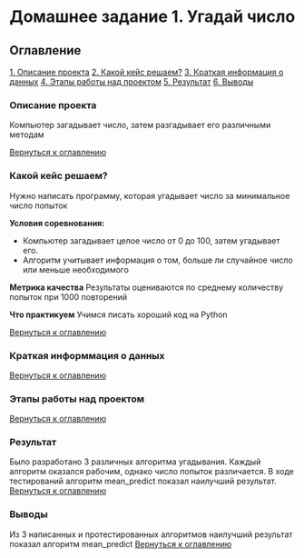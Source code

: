 # Домашнее задание 1. Угадай число

## Оглавление
[1. Описание проекта](https://github.com/kn0sikus/skill_factory/blob/main/homework_1/README.md#Описание-проекта)
[2. Какой кейс решаем?](https://github.com/kn0sikus/skill_factory/blob/main/homework_1/README.md#Какой-кейс-решаем)
[3. Краткая информация о данных](https://github.com/kn0sikus/skill_factory/blob/main/homework_1/README.md#Краткая-информация-о-данных)
[4. Этапы работы над проектом](https://github.com/kn0sikus/skill_factory/blob/main/homework_1/README.md#Этапы-работы-над-проектом)
[5. Результат](https://github.com/kn0sikus/skill_factory/blob/main/homework_1/README.md#Результат)
[6. Выводы](https://github.com/kn0sikus/skill_factory/blob/main/homework_1/README.md#Выводы)

### Описание проекта
Компьютер загадывает число, затем разгадывает его различными методам

[Вернуться к оглавлению](https://github.com/kn0sikus/skill_factory/blob/main/homework_1/README.md#Оглавление)

### Какой кейс решаем?
Нужно написать программу, которая угадывает число за минимальное число попыток

**Условия соревнования:**
- Компьютер загадывает целое число от 0 до 100, затем угадывает его.
- Алгоритм учитывает информация о том, больше ли случайное число или меньше необходимого 

**Метрика качества**
Результаты оцениваются по среднему количеству попыток при 1000 повторений

**Что практикуем**
Учимся писать хороший код на Python 

[Вернуться к оглавлению](https://github.com/kn0sikus/skill_factory/blob/main/homework_1/README.md#Оглавление)

### Краткая информмация о данных

[Вернуться к оглавлению](https://github.com/kn0sikus/skill_factory/blob/main/homework_1/README.md#Оглавление)

### Этапы работы над проектом 

[Вернуться к оглавлению](https://github.com/kn0sikus/skill_factory/blob/main/homework_1/README.md#Оглавление)

### Результат
Было разработано 3 различных алгоритма угадывания. Каждый алгоритм оказался рабочим, однако число попыток различается. В ходе тестирований алгоритм mean_predict показал наилучший результат.
[Вернуться к оглавлению](https://github.com/kn0sikus/skill_factory/blob/main/homework_1/README.md#Оглавление)

### Выводы
Из 3 написанных и протестированных алгоритмов наилучший результат показал алгоритм mean_predict
[Вернуться к оглавлению](https://github.com/kn0sikus/skill_factory/blob/main/homework_1/README.md#Оглавление)